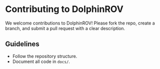 # Contributing to DolphinROV

We welcome contributions to DolphinROV! Please fork the repo, create a branch, and submit a pull request with a clear description.

## Guidelines
- Follow the repository structure.
- Document all code in `docs/`.
